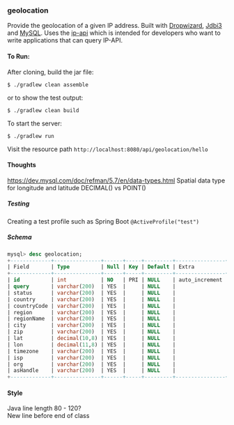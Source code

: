 ### geolocation
Provide the geolocation of a given IP address. Built with [Dropwizard](https://www.dropwizard.io/en/latest/), 
[Jdbi3](https://jdbi.org/) and [MySQL](https://www.mysql.com/). Uses the 
[ip-api](https://ip-api.com/docs/api:json) which is intended for developers who want to write applications 
that can query IP-API.

#### To Run:
After cloning, build the jar file:
```
$ ./gradlew clean assemble
```
or to show the test output:
```
$ ./gradlew clean build 
```
To start the server:
```
$ ./gradlew run
```
Visit the resource path `http://localhost:8080/api/geolocation/hello`


#### Thoughts
https://dev.mysql.com/doc/refman/5.7/en/data-types.html
Spatial data type for longitude and latitude
DECIMAL() vs POINT()

##### Testing
Creating a test profile such as Spring Boot `@ActiveProfile("test")`


##### Schema
```sql
mysql> desc geolocation;
+-------------+---------------+------+-----+---------+----------------+
| Field       | Type          | Null | Key | Default | Extra          |
+-------------+---------------+------+-----+---------+----------------+
| id          | int           | NO   | PRI | NULL    | auto_increment |
| query       | varchar(200)  | YES  |     | NULL    |                |
| status      | varchar(200)  | YES  |     | NULL    |                |
| country     | varchar(200)  | YES  |     | NULL    |                |
| countryCode | varchar(200)  | YES  |     | NULL    |                |
| region      | varchar(200)  | YES  |     | NULL    |                |
| regionName  | varchar(200)  | YES  |     | NULL    |                |
| city        | varchar(200)  | YES  |     | NULL    |                |
| zip         | varchar(200)  | YES  |     | NULL    |                |
| lat         | decimal(10,8) | YES  |     | NULL    |                |
| lon         | decimal(11,8) | YES  |     | NULL    |                |
| timezone    | varchar(200)  | YES  |     | NULL    |                |
| isp         | varchar(200)  | YES  |     | NULL    |                |
| org         | varchar(200)  | YES  |     | NULL    |                |
| asHandle    | varchar(200)  | YES  |     | NULL    |                |
+-------------+---------------+------+-----+---------+----------------+
```


#### Style
Java line length 80 - 120?<br>
New line before end of class